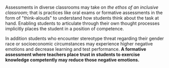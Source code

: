 Assessments in diverse classrooms may take on *the ethos of an inclusive classroom*; that is practices like oral exams or formative assessments in the form of "think-alouds" to understand how students think about the task at hand. Enabling students to articulate through their own thought processes implicitly places the student in a position of competence.

In addition students who encounter stereotype threat regarding their gender race or socioeconomic circumstances may experience higher negative emotions and decrease learning and test performance. **A formative assessment where teachers place trust in students to exercise knowledge competently may reduce those negative emotions.**